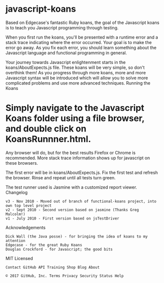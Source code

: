 # javascript-koans

Based on Edgecase's fantastic Ruby koans, the goal of the Javascript koans is to teach you Javascript programming through testing.

When you first run the koans, you'll be presented with a runtime error and a stack trace indicating where the error occurred. Your goal is to make the error go away. As you fix each error, you should learn something about the Javascript language and functional programming in general.

Your journey towards Javascript enlightenment starts in the koans/AboutExpects.js file. These koans will be very simple, so don't overthink them! As you progress through more koans, more and more Javascript syntax will be introduced which will allow you to solve more complicated problems and use more advanced techniques.
Running the Koans

# Simply navigate to the Javascript Koans folder using a file browser, and double click on KoansRunnner.html.

Any browser will do, but for the best results Firefox or Chrome is recommended. More stack trace information shows up for javascript on these browsers.

The first error will be in koans/AboutExpects.js. Fix the first test and refresh the browser. Rinse and repeat until all tests turn green.

The test runner used is Jasmine with a customized report viewer.
Changelog

    v3 - Nov 2010 - Moved out of branch of functional-koans project, into own top level project
    v2 - Sept 2010 - Second version based on jasmine (Thanks Greg Malcolm!)
    v1 - July 2010 - First version based on jsTestDriver

Acknowledgements

    Dick Wall (the Java posse) - for bringing the idea of koans to my attention
    Edgecase - for the great Ruby Koans
    Douglas Crockford - for Javascript; the good bits

MIT Licensed

    Contact GitHub API Training Shop Blog About 

    © 2017 GitHub, Inc. Terms Privacy Security Status Help 

